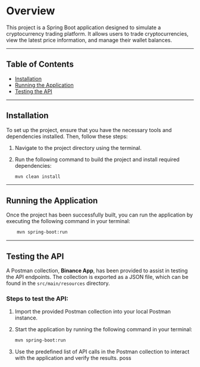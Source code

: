 # Overview

This project is a Spring Boot application designed to simulate a cryptocurrency trading platform. It allows users to trade cryptocurrencies, view the latest price information, and manage their wallet balances.

---

## Table of Contents

- [Installation](#installation)
- [Running the Application](#running-the-application)
- [Testing the API](#testing-the-api)

---

## Installation

To set up the project, ensure that you have the necessary tools and dependencies installed. Then, follow these steps:

1. Navigate to the project directory using the terminal.
2. Run the following command to build the project and install required dependencies:

    ```bash
    mvn clean install
    ```

---

## Running the Application

Once the project has been successfully built, you can run the application by executing the following command in your terminal:

```bash
    mvn spring-boot:run
   ```

---

## Testing the API

A Postman collection, **Binance App**, has been provided to assist in testing the API endpoints. The collection is exported as a JSON file, which can be found in the `src/main/resources` directory.

### Steps to test the API:

1. Import the provided Postman collection into your local Postman instance.
2. Start the application by running the following command in your terminal:

    ```bash
    mvn spring-boot:run
    ```

3. Use the predefined list of API calls in the Postman collection to interact with the application and verify the results.
poss